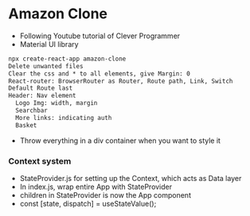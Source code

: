 # Amazon Clone 

* Following Youtube tutorial of Clever Programmer
* Material UI library

```txt
npx create-react-app amazon-clone
Delete unwanted files
Clear the css and * to all elements, give Margin: 0
React-router: BrowserRouter as Router, Route path, Link, Switch
Default Route last
Header: Nav element
  Logo Img: width, margin
  Searchbar
  More links: indicating auth
  Basket
```

* Throw everything in a div container when you want to style it

### Context system
* StateProvider.js for setting up the Context, which acts as Data layer
* In index.js, wrap entire App with StateProvider
* children in StateProvider is now the App component
* const [state, dispatch] = useStateValue();